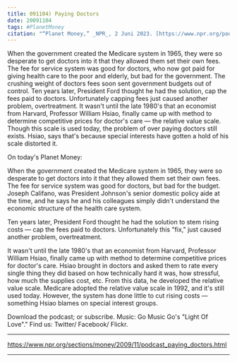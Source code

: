 ```yaml
---
title: 091104) Paying Doctors
date: 20091104
tags: #PlanetMoney
citation: "“Planet Money,” _NPR_, 2 Juni 2023. [https://www.npr.org/podcasts/510289/planet-money](https://www.npr.org/podcasts/510289/planet-money) (diakses 4 Juni 2023)."
---
```


When the government created the Medicare system in 1965, they were so desperate to get doctors into it that they allowed them set their own fees. The fee for service system was good for doctors, who now got paid for giving health care to the poor and elderly, but bad for the government. The crushing weight of doctors fees soon sent government budgets out of control. Ten years later, President Ford thought he had the solution, cap the fees paid to doctors. Unfortunately capping fees just caused another problem, overtreatment. It wasn't until the late 1980's that an economist from Harvard, Professor William Hsiao, finally came up with method to determine competitive prices for doctor's care — the relative value scale. Though this scale is used today, the problem of over paying doctors still exists. Hsiao, says that's because special interests have gotten a hold of his scale distorted it.

On today's Planet Money:

When the government created the Medicare system in 1965, they were so desperate to get doctors into it that they allowed them set their own fees. The fee for service system was good for doctors, but bad for the budget. Joseph Califano, was President Johnson's senior domestic policy aide at the time, and he says he and his colleagues simply didn't understand the economic structure of the health care system.

Ten years later, President Ford thought he had the solution to stem rising costs — cap the fees paid to doctors. Unfortunately this "fix," just caused another problem, overtreatment.

It wasn't until the late 1980's that an economist from Harvard, Professor William Hsiao, finally came up with method to determine competitive prices for doctor's care. Hsiao brought in doctors and asked them to rate every single thing they did based on how technically hard it was, how stressful, how much the supplies cost, etc. From this data, he developed the relative value scale. Medicare adopted the relative value scale in 1992, and it's still used today. However, the system has done little to cut rising costs — something Hsiao blames on special interest groups.

Download the podcast; or subscribe. Music: Go Music Go's "Light Of Love"." Find us: Twitter/ Facebook/ Flickr.

----

https://www.npr.org/sections/money/2009/11/podcast_paying_doctors.html



----
